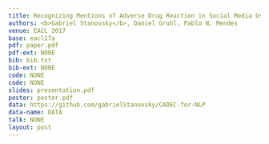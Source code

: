 ```yaml
---
title: Recognizing Mentions of Adverse Drug Reaction in Social Media Using Knowledge-Infused Recurrent Models
authors: <b>Gabriel Stanovsky</b>, Daniel Gruhl, Pablo N. Mendes
venue: EACL 2017
base: eacl17a
pdf: paper.pdf
pdf-ext: NONE
bib: bib.txt
bib-ext: NONE
code: NONE
code: NONE
slides: presentation.pdf
poster: poster.pdf
data: https://github.com/gabrielStanovsky/CADEC-for-NLP
data-name: DATA
talk: NONE
layout: post
---
```

